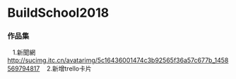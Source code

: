 # BuildSchool2018

### 作品集
    1.新聞網  
    http://sucimg.itc.cn/avatarimg/5c16436001474c3b92565f36a57c677b_1458569794817
    2.新增trello卡片
